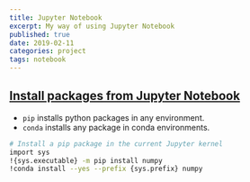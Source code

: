 ```yaml
---
title: Jupyter Notebook
excerpt: My way of using Jupyter Notebook
published: true
date: 2019-02-11
categories: project
tags: notebook
---
```


## [Install packages from Jupyter Notebook](https://jakevdp.github.io/blog/2017/12/05/installing-python-packages-from-jupyter/)

- `pip` installs python packages in any environment.
- `conda` installs any package in conda environments.

``` bash
# Install a pip package in the current Jupyter kernel
import sys
!{sys.executable} -m pip install numpy
!conda install --yes --prefix {sys.prefix} numpy
```